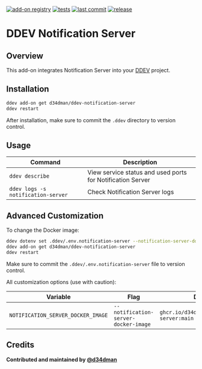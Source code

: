 [![add-on registry](https://img.shields.io/badge/DDEV-Add--on_Registry-blue)](https://addons.ddev.com)
[![tests](https://github.com/d34dman/ddev-notification-server/actions/workflows/tests.yml/badge.svg?branch=main)](https://github.com/d34dman/ddev-notification-server/actions/workflows/tests.yml?query=branch%3Amain)
[![last commit](https://img.shields.io/github/last-commit/d34dman/ddev-notification-server)](https://github.com/d34dman/ddev-notification-server/commits)
[![release](https://img.shields.io/github/v/release/d34dman/ddev-notification-server)](https://github.com/d34dman/ddev-notification-server/releases/latest)

# DDEV Notification Server

## Overview

This add-on integrates Notification Server into your [DDEV](https://ddev.com/) project.

## Installation

```bash
ddev add-on get d34dman/ddev-notification-server
ddev restart
```

After installation, make sure to commit the `.ddev` directory to version control.

## Usage

| Command | Description |
| ------- | ----------- |
| `ddev describe` | View service status and used ports for Notification Server |
| `ddev logs -s notification-server` | Check Notification Server logs |

## Advanced Customization

To change the Docker image:

```bash
ddev dotenv set .ddev/.env.notification-server --notification-server-docker-image="ghcr.io/d34dman/notification-server:main"
ddev add-on get d34dman/ddev-notification-server
ddev restart
```

Make sure to commit the `.ddev/.env.notification-server` file to version control.

All customization options (use with caution):

| Variable | Flag | Default |
| -------- | ---- | ------- |
| `NOTIFICATION_SERVER_DOCKER_IMAGE` | `--notification-server-docker-image` | `ghcr.io/d34dman/notification-server:main` |

## Credits

**Contributed and maintained by [@d34dman](https://github.com/d34dman)**
